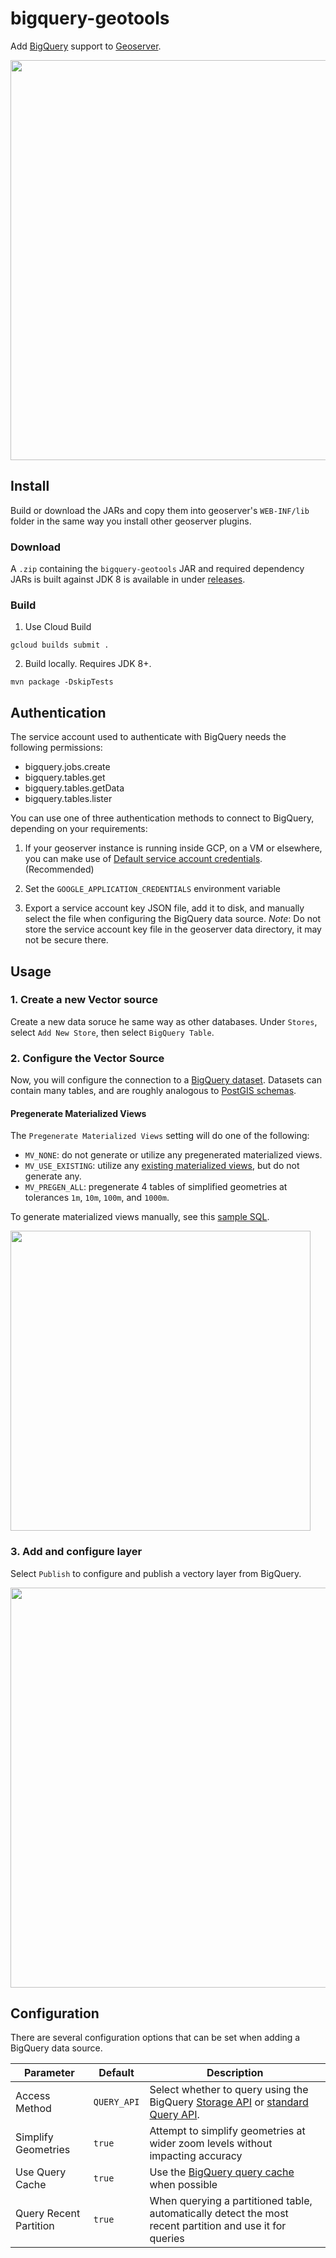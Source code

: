 # bigquery-geotools

Add [BigQuery](https://cloud.google.com/bigquery) support to [Geoserver](https://geoserver.org/).

<img src="https://storage.googleapis.com/bigquery-geotools-public/new_bq_datasource.png" width=640>

## Install

Build or download the JARs and copy them into geoserver's `WEB-INF/lib` folder in the same way you install other geoserver plugins.

### Download

A `.zip` containing the `bigquery-geotools` JAR and required dependency JARs is built against JDK 8 is available in under [releases](https://github.com/GoogleCloudPlatform/bigquery-geotools/releases).

### Build

1. Use Cloud Build
```
gcloud builds submit .
```

2. Build locally. Requires JDK 8+.

```
mvn package -DskipTests
```

## Authentication

The service account used to authenticate with BigQuery needs the following permissions:

- bigquery.jobs.create
- bigquery.tables.get
- bigquery.tables.getData
- bigquery.tables.lister

You can use one of three authentication methods to connect to BigQuery, depending on your requirements:

1. If your geoserver instance is running inside GCP, on a VM or elsewhere, you can make use of [Default service account credentials](https://cloud.google.com/compute/docs/access/service-accounts#default_service_account). (Recommended)

2. Set the `GOOGLE_APPLICATION_CREDENTIALS` environment variable

3. Export a service account key JSON file, add it to disk, and manually select the file when configuring the BigQuery data source.
*Note*: Do not store the service account key file in the geoserver data directory, it may not be secure there.

## Usage

### 1. Create a new Vector source 
Create a new data soruce he same way as other databases. Under `Stores`, select `Add New Store`, then select `BigQuery Table`.

### 2. Configure the Vector Source

Now, you will configure the connection to a [BigQuery dataset](https://cloud.google.com/bigquery/docs/datasets-intro). Datasets can contain many tables, and are roughly analogous to [PostGIS schemas](https://postgis.net/workshops/postgis-intro/schemas.html).

#### Pregenerate Materialized Views

The `Pregenerate Materialized Views` setting will do one of the following:
- `MV_NONE`: do not generate or utilize any pregenerated materialized views.
- `MV_USE_EXISTING`: utilize any [existing materialized views](https://github.com/GoogleCloudPlatform/bigquery-geotools/blob/main/src/sample/create_pregen_views.sql), but do not generate any. 
- `MV_PREGEN_ALL`: pregenerate 4 tables of simplified geometries at tolerances `1m`, `10m`, `100m`, and `1000m`.

To generate materialized views manually, see this [sample SQL](https://github.com/GoogleCloudPlatform/bigquery-geotools/blob/main/src/sample/create_pregen_views.sql).


<img src="https://storage.googleapis.com/bigquery-geotools-public/config_bq_datasource_1.png" width=480>

### 3. Add and configure layer

Select `Publish` to configure and publish a vectory layer from BigQuery.

<img src="https://storage.googleapis.com/bigquery-geotools-public/new_layer.png" width=640>


## Configuration

There are several configuration options that can be set when adding a BigQuery data source.

| Parameter | Default | Description |
|----|----|----|
| Access Method | `QUERY_API` | Select whether to query using the BigQuery [Storage API](https://cloud.google.com/bigquery/docs/reference/storage) or [standard Query API](https://cloud.google.com/bigquery/docs/reference/rest). |
| Simplify Geometries | `true` | Attempt to simplify geometries at wider zoom levels without impacting accuracy |
| Use Query Cache | `true` | Use the [BigQuery query cache](https://cloud.google.com/bigquery/docs/cached-results) when possible |
| Query Recent Partition | `true` | When querying a partitioned table, automatically detect the most recent partition and use it for queries |


